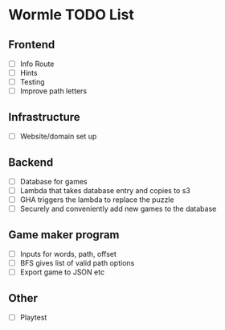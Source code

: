# Wormle TODO List

## Frontend
- [ ] Info Route
- [ ] Hints
- [ ] Testing
- [ ] Improve path letters

## Infrastructure
- [ ] Website/domain set up

## Backend
- [ ] Database for games
- [ ] Lambda that takes database entry and copies to s3
- [ ] GHA triggers the lambda to replace the puzzle
- [ ] Securely and conveniently add new games to the database

## Game maker program
- [ ] Inputs for words, path, offset
- [ ] BFS gives list of valid path options
- [ ] Export game to JSON etc

## Other
- [ ] Playtest